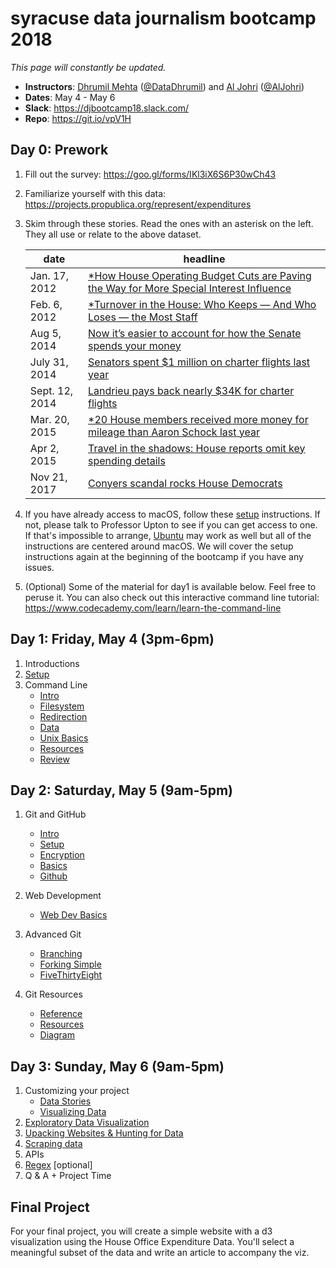 # syracuse data journalism bootcamp 2018

*This page will constantly be updated.*

- **Instructors**: [Dhrumil Mehta](https://www.linkedin.com/in/dhrumilmehta/) ([@DataDhrumil](https://twitter.com/DataDhrumil)) and [Al Johri](https://www.linkedin.com/in/AlJohri) ([@AlJohri](https://twitter.com/AlJohri))
- **Dates**: May 4 - May 6
- **Slack**: https://djbootcamp18.slack.com/
- **Repo**: https://git.io/vpV1H

## Day 0: Prework

1. Fill out the survey: https://goo.gl/forms/IKl3iX6S6P30wCh43

2. Familiarize yourself with this data: https://projects.propublica.org/represent/expenditures

3. Skim through these stories. Read the ones with an asterisk on the left. They all use or relate to the above dataset.

	| date | headline |
	|-------|---------|
	| Jan. 17, 2012 | [*How House Operating Budget Cuts are Paving the Way for More Special Interest Influence](https://sunlightfoundation.com/2012/01/17/house-budget-cuts-special-interest-influence/) |
	| Feb. 6, 2012 | [*Turnover in the House: Who Keeps — And Who Loses — the Most Staff](https://sunlightfoundation.com/2012/02/06/turnover-in-the-house/) |
	| Aug 5, 2014 | [Now it’s easier to account for how the Senate spends your money ](https://sunlightfoundation.com/2014/08/05/now-its-easier-to-account-for-how-the-senate-spends-your-money/)
	| July 31, 2014 | [Senators spent $1 million on charter flights last year](https://www.usatoday.com/story/news/politics/2014/07/31/senators-charter-1million-flights/13379561/)
	| Sept. 12, 2014 | [Landrieu pays back nearly $34K for charter flights](https://www.usatoday.com/story/news/politics/2014/09/12/landrieu-releases-flight-charter-info/15539311/) |
	| Mar. 20, 2015 | [*20 House members received more money for mileage than Aaron Schock last year](https://sunlightfoundation.com/2015/03/20/twenty-house-members-received-more-money-for-mileage-than-aaron-schock-last-year/) |
	| Apr 2, 2015 | [Travel in the shadows: House reports omit key spending details](https://sunlightfoundation.com/2015/04/02/travel-in-the-shadows-house-reports-omit-key-spending-details/) |
	| Nov 21, 2017 | [Conyers scandal rocks House Democrats](https://www.politico.com/story/2017/11/21/john-conyers-sexual-harassment-253977)

4. If you have already access to macOS, follow these [setup](./setup.md) instructions. If not, please talk to Professor Upton to see if you can get access to one. If that's impossible to arrange, [Ubuntu](https://www.ubuntu.com/) may work as well but all of the instructions are centered around macOS. We will cover the setup instructions again at the beginning of the bootcamp if you have any issues.

5. (Optional) Some of the material for day1 is available below. Feel free to peruse it. You can also check out this interactive command line tutorial: https://www.codecademy.com/learn/learn-the-command-line

## Day 1: Friday, May 4 (3pm-6pm)

1. Introductions
2. [Setup](./setup.md)
3. Command Line
	- [Intro](./commandline/intro.md)
	- [Filesystem](./commandline/filesystem.md)
	- [Redirection](./commandline/redirection.md)
	- [Data](./commandline/data.md)
	- [Unix Basics](./commandline/unix.md)
	- [Resources](./commandline/resources.md)
	- [Review](./commandline/review.md)

## Day 2: Saturday, May 5 (9am-5pm)

1. Git and GitHub
	- [Intro](./git/intro.md)
	- [Setup](./git/setup.md)
	- [Encryption](./git/encryption.md)
	- [Basics](./git/basics.md)
	- [Github](./git/github.md)

2. Web Development
	- [Web Dev Basics](./web/webdev.md)

3. Advanced Git
	- [Branching](./git/branching.md)
	- [Forking Simple](./git/forking-simple.md)
	- [FiveThirtyEight](./git/fivethirtyeight.md)

4. Git Resources
	- [Reference](./git/reference.md)
	- [Resources](./git/resources.md)
	- [Diagram](./git/diagram.md)

## Day 3: Sunday, May 6 (9am-5pm)

1. Customizing your project
	- [Data Stories](https://slides.com/dhrumilmehta/deck-dcee62b7-28ae-4199-8d47-4ceba73739aa-3#/)
	- [Visualizing Data](./web/visualization.md)
2. [Exploratory Data Visualization](https://github.com/AlJohri/bubble-chart)
3. [Upacking Websites & Hunting for Data](web/webdata.md)
4. [Scraping data](./scraping/README.md)
5. APIs
6. [Regex](regex/README.md) [optional]
7. Q & A + Project Time
	
## Final Project

For your final project, you will create a simple website with a d3 visualization using the House Office Expenditure Data. You'll select a meaningful subset of the data and write an article to accompany the viz.
